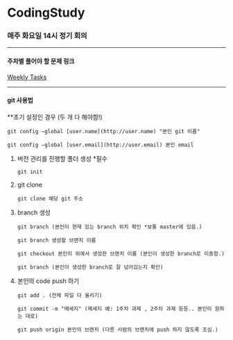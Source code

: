 # CodingStudy
### 매주 화요일 14시 정기 회의   

***

#### 주차별 풀어야 할 문제 링크
<a href="https://www.notion.so/TFT-Study-Coding-Test-Study-c3995d3411ba41d9a8db275acb8b54f2">Weekly Tasks</a>   

***
#### git 사용법
**초기 설정인 경우 (두 개 다 해야함!)
   ```
   git config —global [user.name](http://user.name) "본인 git 이름"

   git config —global [user.email](http://user.email) 본인 email
   
   ```
1. 버전 관리를 진행할 폴더 생성 *필수   
   ```
   git init
   ```
2. git clone   
    ```
    git clone 해당 git 주소   
    ```
3. branch 생성   
    ```
    git branch (본인이 현재 있는 branch 위치 확인 *보통 master에 있음.) 
    ```
    ```
    git branch 생성할 브랜치 이름   
    ```
    ```
    git checkout 본인이 위에서 생성한 브랜치 이름 (본인이 생성한 branch로 이동함.)   
    ```
    ```
    git branch (본인이 생성한 branch로 잘 넘어갔는지 확인)  
    ```
4. 본인의 code push 하기
    ```
    git add . (전체 파일 다 올리기)   
    ```
    ```
    git commit -m "메세지" (메세지 예: 1주차 과제 , 2주차 과제 등등.. 본인이 원하는 대로)   
    ```
    ```
    git push origin 본인의 브랜치 (다른 사람의 브랜치에 push 하지 않도록 조심.)   
    ```
